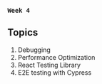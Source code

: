 ### `Week 4`

## Topics

1. Debugging
2. Performance Optimization
3. React Testing Library
4. E2E testing with Cypress
